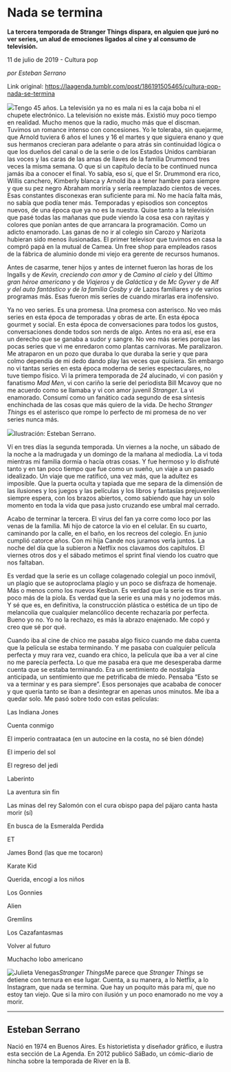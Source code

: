 # Nada se termina

**La tercera temporada de Stranger Things dispara, en alguien que juró no ver series, un alud de emociones ligados al cine y al consumo de televisión.**

11 de julio de 2019 - Cultura pop

_por Esteban Serrano_

Link original: https://laagenda.tumblr.com/post/186191505465/cultura-pop-nada-se-termina

![](https://64.media.tumblr.com/137d06f8d8a2e9654d22898f8fe989a0/1a6e64e1e78ed5bb-54/s500x750/73b7666ac999dd79b67b4977e1b04dc63d4dd28a.jpg)Tengo 45 años. La televisión ya no es mala ni es la caja boba ni el chupete electrónico. La televisión no existe más. Existió muy poco tiempo en realidad. Mucho menos que la radio, mucho más que el discman. Tuvimos un romance intenso con concesiones. Yo le toleraba, sin quejarme, que Arnold tuviera 6 años el lunes y 16 el martes y que siguiera enano y que sus hermanos crecieran para adelante o para atrás sin continuidad lógica o que los dueños del canal o de la serie o de los Estados Unidos cambiaran las voces y las caras de las amas de llaves de la familia Drummond tres veces la misma semana. O que si un capítulo decía to be continued nunca jamás iba a conocer el final. Yo sabía, eso sí, que el Sr. Drummond era rico, Willis canchero, Kimberly blanca y Arnold iba a tener hambre para siempre y que su pez negro Abraham moriría y sería reemplazado cientos de veces. Esas constantes disconexas eran suficiente para mi. No me hacía falta más, no sabía que podía tener más. Temporadas y episodios son conceptos nuevos, de una época que ya no es la nuestra. Quise tanto a la televisión que pasé todas las mañanas que pude viendo la cosa esa con rayitas y colores que ponían antes de que arrancara la programación. Como un adicto enamorado. Las ganas de no ir al colegio sin Carozo y Narizota hubieran sido menos ilusionadas. El primer televisor que tuvimos en casa la compró papá en la mutual de Camea. Un free shop para empleados rasos de la fábrica de aluminio donde mi viejo era gerente de recursos humanos.

Antes de casarme, tener hijos y antes de internet fueron las horas de los Ingalls y de *Kevin, creciendo con amor* y de *Camino al cielo* y del *Último gran héroe americano* y de *Viajeros* y de *Galáctica* y de *Mc Gyver* y de Alf *y del auto fantástico y de la familia Cosby y de* Lazos familiares y de varios programas más. Esas fueron mis series de cuando mirarlas era inofensivo.

Ya no veo series. Es una promesa. Una promesa con asterisco. No veo más series en esta época de temporadas y obras de arte. En esta época gourmet y social. En esta época de conversaciones para todos los gustos, conversaciones donde todos son nerds de algo. Antes no era así, ese era un derecho que se ganaba a sudor y sangre. No veo más series porque las pocas series que vi me enredaron como plantas carnívoras. Me paralizaron. Me atraparon en un pozo que duraba lo que duraba la serie y que para colmo dependía de mi dedo dando play las veces que quisiera. Sin embargo no vi tantas series en esta época moderna de series espectaculares, no tuve tiempo físico. Vi la primera temporada de *24* alucinado, vi con pasión y fanatismo *Mad Men*, vi con cariño la serie del periodista Bill Mcavoy que no me acuerdo como se llamaba y vi con amor juvenil *Stranger*. La vi enamorado. Consumí como un fanático cada segundo de esa síntesis enchinchada de las cosas que más quiero de la vida. De hecho *Stranger Things* es el asterisco que rompe lo perfecto de mi promesa de no ver series nunca más.

![](https://64.media.tumblr.com/137d06f8d8a2e9654d22898f8fe989a0/1a6e64e1e78ed5bb-54/s500x750/73b7666ac999dd79b67b4977e1b04dc63d4dd28a.jpg)Ilustración: Esteban Serrano.



Ví en tres días la segunda temporada. Un viernes a la noche, un sábado de la noche a la madrugada y un domingo de la mañana al mediodía. La vi toda mientras mi familia dormía o hacía otras cosas. Y fue hermoso y lo disfruté tanto y en tan poco tiempo que fue como un sueño, un viaje a un pasado idealizado. Un viaje que me ratificó, una vez más, que la adultez es imposible. Que la puerta oculta y tapiada que me separa de la dimensión de las ilusiones y los juegos y las películas y los libros y fantasías prejuveniles siempre espera, con los brazos abiertos, como sabiendo que hay un solo momento en toda la vida que pasa justo cruzando ese umbral mal cerrado.

Acabo de terminar la tercera. El virus del fan ya corre como loco por las venas de la familia. Mi hijo de catorce la vio en el celular. En su cuarto, caminando por la calle, en el baño, en los recreos del colegio. En junio cumplió catorce años. Con mi hija Cande nos juramos verla juntos. La noche del día que la subieron a Netflix nos clavamos dos capítulos. El viernes otros dos y el sábado metimos el sprint final viendo los cuatro que nos faltaban. 

Es verdad que la serie es un collage colagenado colegial un poco inmóvil, un plagio que se autoproclama plagio y un poco se disfraza de homenaje. Más o menos como los nuevos Kesbun. Es verdad que la serie es tirar un poco más de la piola. Es verdad que la serie es una más y no jodemos más. Y sé que es, en definitiva, la construcción plástica o estética de un tipo de melancolía que cualquier melancólico decente rechazaría por perfecta. Bueno yo no. Yo no la rechazo, es más la abrazo enajenado. Me copó y creo que sé por qué.

Cuando iba al cine de chico me pasaba algo físico cuando me daba cuenta que la película se estaba terminando. Y me pasaba con cualquier película perfecta y muy rara vez, cuando era chico, la película que iba a ver al cine no me parecía perfecta. Lo que me pasaba era que me desesperaba darme cuenta que se estaba terminando. Era un sentimiento de nostalgia anticipada, un sentimiento que me petrificaba de miedo. Pensaba “Esto se va a terminar y es para siempre”. Esos personajes que acababa de conocer y que quería tanto se iban a desintegrar en apenas unos minutos. Me iba a quedar solo. Me pasó sobre todo con estas películas:

Las Indiana Jones 

Cuenta conmigo

El imperio contraataca (en un autocine en la costa, no sé bien dónde)

El imperio del sol

El regreso del jedi

Laberinto

La aventura sin fin

Las minas del rey Salomón con el cura obispo papa del pájaro canta hasta morir (sí)

En busca de la Esmeralda Perdida

ET

James Bond (las que me tocaron)

Karate Kid

Querida, encogí a los niños

Los Gonnies

Alien

Gremlins

Los Cazafantasmas

Volver al futuro

Muchacho lobo americano

![Julieta Venegas](https://64.media.tumblr.com/938f2aa0c9b6f00fc75c054c7ce339c0/1a6e64e1e78ed5bb-61/s250x400/432cc7b1883a64dc1877cc794333205182b3ffb4.jpg)*Stranger Things*Me parece que *Stranger Things* se detiene con ternura en ese lugar. Cuenta, a su manera, a lo Netflix, a lo Instagram, que nada se termina. Que hay un poquito más para mí, que no estoy tan viejo. Que si la miro con ilusión y un poco enamorado no me voy a morir.



---

 Esteban Serrano
----------------

 Nació en 1974 en Buenos Aires. Es historietista y diseñador gráfico, e ilustra esta sección de La Agenda. En 2012 publicó SáBado, un cómic-diario de hincha sobre la temporada de River en la B.

